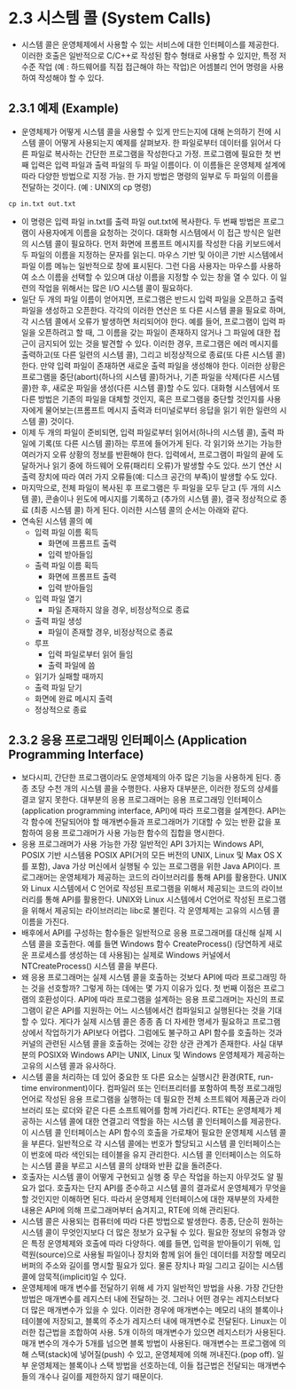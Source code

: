 # 2.3 시스템 콜 (System Calls)
- 시스템 콜은 운영체제에서 사용할 수 있는 서비스에 대한 인터페이스를 제공한다. 이러한 호출은 일반적으로 C/C++로 작성된 함수 형태로 사용할 수 있지만, 특정 저수준 작업 (예 : 하드웨어를
직접 접근해야 하는 작업)은 어셈블리 언어 명령을 사용하여 작성해야 할 수 있다.

## 2.3.1 예제 (Example)
- 운영체제가 어떻게 시스템 콜을 사용할 수 있게 만드는지에 대해 논의하기 전에 시스템 콜이 어떻게 사용되는지 예제를 살펴보자. 한 파일로부터 데이터를 읽어서 다른 파일로 복사하는 간단한
프로그램을 작성한다고 가정. 프로그램에 필요한 첫 번째 입력은 입력 파일과 출력 파일의 두 파일 이름이다. 이 이름들은 운영체제 설계에 따라 다양한 방법으로 지정 가능. 한 가지 방법은 명령의
일부로 두 파일의 이름을 전달하는 것이다. (예 : UNIX의 cp 명령)
```text
cp in.txt out.txt
```
- 이 명령은 입력 파일 in.txt를 출력 파일 out.txt에 복사한다. 두 번째 방법은 프로그램이 사용자에게 이름을 요청하는 것이다. 대화형 시스템에서 이 접근 방식은 일련의 시스템 콜이 필요하다.
먼저 화면에 프롬프트 메시지를 작성한 다음 키보드에서 두 파일의 이름을 지정하는 문자를 읽는디. 마우스 기반 및 아이콘 기반 시스템에서 파일 이름 메뉴는 일반적으로 창에 표시된다. 그런 다음
사용자는 마우스를 사용하여 소스 이름을 선택할 수 있으며 대상 이름을 지정할 수 있는 창을 열 수 있다. 이 일련의 작업을 위해서는 많은 I/O 시스템 콜이 필요하다.
- 일단 두 개의 파일 이름이 얻어지면, 프로그램은 반드시 입력 파일을 오픈하고 출력 파일을 생성하고 오픈한다. 각각의 이러한 연산은 또 다른 시스템 콜을 필요로 하며, 각 시스템 콜에서 오류가
발생하면 처리되어야 한다. 예를 들어, 프로그램이 입력 파일을 오픈하려고 할 때, 그 이름을 갖는 파일이 존재하지 않거나 그 파일에 대한 접근이 금지되어 있는 것을 발견할 수 있다. 이러한 경우,
프로그램은 에러 메시지를 출력하고(또 다른 일련의 시스템 콜), 그리고 비정상적으로 종료(또 다른 시스템 콜)한다. 만약 입력 파일이 존재하면 새로운 출력 파일을 생성해야 한다. 이러한 상황은
프로그램을 중단(abort)(하나의 시스템 콜)하거나, 기존 파일을 삭제(다른 시스템 콜)한 후, 새로운 파일을 생성(다른 시스템 콜)할 수도 있다. 대화형 시스템에서 또 다른 방법은 기존의 파일을
대체할 것인지, 혹은 프로그램을 중단할 것인지를 사용자에게 물어보는(프롬프트 메시지 출력과 터미널로부터 응답을 읽기 위한 일련의 시스템 콜) 것이다.
- 이제 두 개의 파일이 준비되면, 입력 파일로부터 읽어서(하나의 시스템 콜), 출력 파일에 기록(또 다른 시스템 콜)하는 루프에 들어가게 된다. 각 읽기와 쓰기는 가능한 여러가지 오류 상황의
정보를 반환해야 한다. 입력에서, 프로그램이 파일의 끝에 도달하거나 읽기 중에 하드웨어 오류(패리티 오류)가 발생할 수도 있다. 쓰기 연산 시 출력 장치에 따라 여러 가지 오류들(예: 디스크
공간의 부족)이 발생할 수도 있다.
- 마지막으로, 전체 파일이 복사된 후 프로그램은 두 파일을 모두 닫고 (두 개의 시스템 콜), 콘솔이나 윈도에 메시지를 기록하고 (추가의 시스템 콜), 결국 정상적으로 종료 (최종 시스템 콜)
하게 된다. 이러한 시스템 콜의 순서는 아래와 같다.
- 연속된 시스템 콜의 예
    - 입력 파일 이름 획득
      - 화면에 프롬프트 출력
      - 입력 받아들임
    - 출력 파일 이름 획득
      - 화면에 프롬프트 출력
      - 입력 받아들임
    - 입력 파일 열기
      - 파일 존재하지 않을 경우, 비정상적으로 종료
    - 출력 파일 생성
      - 파일이 존재할 경우, 비정상적으로 종료
    - 루프
      - 입력 파일로부터 읽어 들임
      - 출력 파일에 씀
    - 읽기가 실패할 때까지
    - 출력 파일 닫기
    - 화면에 완료 메시지 출력
    - 정상적으로 종료

## 2.3.2 응용 프로그래밍 인터페이스 (Application Programming Interface)
- 보다시피, 간단한 프로그램이라도 운영체제의 아주 많은 기능을 사용하게 된다. 종종 초당 수천 개의 시스템 콜을 수행한다. 사용자 대부분은, 이러한 정도의 상세를 결코 알지 못한다. 대부분의
응용 프로그래머는 응용 프로그래밍 인터페이스(application programming interface, API)에 따라 프로그램을 설계한다. API는 각 함수에 전달되어야 할 매개변수들과 프로그래머가 기대할
수 있는 반환 값을 포함하여 응용 프로그래머가 사용 가능한 함수의 집합을 명시한다.
- 응용 프로그래머가 사용 가능한 가장 일반적인 API 3가지는 Windows API, POSIX 기반 시스템용 POSIX API(거의 모든 버전의 UNIX, Linux 및 Max OS X를 포함), Java 가상 머신에서
실행될 수 있는 프로그램을 위한 Java API이다. 프로그래머는 운영체제가 제공하는 코드의 라이브러리를 통해 API를 활용한다. UNIX와 Linux 시스템에서 C 언어로 작성된 프로그램을 위해서
제공되는 코드의 라이브러리를 통해 API를 활용한다. UNIX와 Linux 시스템에서 C언어로 작성된 프로그램을 위해서 제공되는 라이브러리는 libc로 불린다. 각 운영체제는 고유의 시스템 콜
이름을 가진다.
- 배후에서 API를 구성하는 함수들은 일반적으로 응용 프로그래머를 대신해 실제 시스템 콜을 호출한다. 예를 들면 Windows 함수 CreateProcess() (당연하게 새로운 프로세스를 생성하는 데
사용됨)는 실제로 Windows 커널에서 NTCreateProcess() 시스템 콜을 부른다.
- 왜 응용 프로그래머는 실제 시스템 콜을 호출하는 것보다 API에 따라 프로그래밍 하는 것을 선호할까? 그렇게 하는 데에는 몇 가지 이유가 있다. 첫 번째 이점은 프로그램의 호환성이다. API에
따라 프로그램을 설계하는 응용 프로그래머는 자신의 프로그램이 같은 API를 지원하는 어느 시스템에서건 컴파일되고 실행된다는 것을 기대할 수 있다. 게다가 실제 시스템 콜은 종종 좀 더 자세한
명세가 필요하고 프로그램상에서 작업하기가 API보다 어렵다. 그럼에도 불구하고 API 함수를 호출하는 것과 커널의 관련된 시스템 콜을 호출하는 것에는 강한 상관 관계가 존재한다. 사실 대부분의
POSIX와 Windows API는 UNIX, Linux 및 Windows 운영체제가 제공하는 고유의 시스템 콜과 유사하다.
- 시스템 콜을 처리하는 데 있어 중요한 또 다른 요소는 실행시간 환경(RTE, run-time environment)이다. 컴파일러 또는 인터프리터를 포함하여 특정 프로그래밍 언어로 작성된 응용 프로그램을
실행하는 데 필요한 전체 소프트웨어 제품군과 라이브러리 또는 로더와 같은 다른 소프트웨어를 함께 가리킨다. RTE는 운영체제가 제공하는 시스템 콜에 대한 연결고리 역할을 하는 시스템 콜 
인터페이스를 제공한다. 이 시스템 콜 인터페이스는 API 함수의 호출을 가로채어 필요한 운영체제 시스템 콜을 부른다. 일반적으로 각 시스템 콜에는 번호가 할당되고 시스템 콜 인터페이스는 이 번호에
따라 색인되는 테이블을 유지 관리한다. 시스템 콜 인터페이스는 의도하는 시스템 콜을 부르고 시스템 콜의 상태와 반환 값을 돌려준다.
- 호출자는 시스템 콜이 어떻게 구현되고 실행 중 무슨 작업을 하는지 아무것도 알 필요가 없다. 호출자는 단지 API를 준수하고 시스템 콜의 결과로서 운영체제가 무엇을 할 것인지만 이해하면 된다.
따라서 운영체제 인터페이스에 대한 재부분의 자세한 내용은 API에 의해 프로그래머부터 숨겨지고, RTE에 의해 관리된다.
- 시스템 콜은 사용되는 컴퓨터에 따라 다른 방법으로 발생한다. 종종, 단순히 원하는 시스템 콜이 무엇인지보다 더 많은 정보가 요구될 수 있다. 필요한 정보의 유형과 양은 특정 운영체제와 호출에
따라 다양하다. 예를 들면, 입력을 받아들이기 위해, 입력원(source)으로 사용될 파일이나 장치와 함께 읽어 들인 데이터를 저장할 메모리 버퍼의 주소와 길이를 명시할 필요가 있다. 물론 장치나
파일 그리고 길이는 시스템 콜에 암묵적(implicit)일 수 있다.
- 운영체제에 매개 변수를 전달하기 위해 세 가지 일반적인 방법을 사용. 가장 간단한 방법은 매개변수를 레지스터 내에 전달하는 것. 그러나 어떤 경우는 레지스터보다 더 많은 매개변수가 있을 수
있다. 이러한 경우에 매개변수는 메모리 내의 블록이나 테이블에 저장되고, 블록의 주소가 레지스터 내에 매개변수로 전달된다. Linux는 이러한 접근법을 조합하여 사용. 5개 이하의 매개변수가 있으면
레지스터가 사용된다. 매개 변수의 개수가 5개를 넘으면 블록 방법이 사용된다. 매개변수는 프로그램에 의해 스택(stack)에 넣어질(push) 수 있고, 운영체제에 의해 꺼내진다.(pop off). 일부 
운영체제는 블록이나 스택 방법을 선호하는데, 이들 접근법은 전달되는 매개변수들의 개수나 길이를 제한하지 않기 때문이다.

